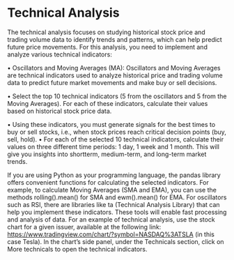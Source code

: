 #  Technical Analysis 
The technical analysis focuses on studying historical stock price and trading volume data
to identify trends and patterns, which can help predict future price movements. For this
analysis, you need to implement and analyze various technical indicators:

  • Oscillators and Moving Averages (MA): Oscillators and Moving Averages are
  technical indicators used to analyze historical price and trading volume data to predict
  future market movements and make buy or sell decisions.
  
  • Select the top 10 technical indicators (5 from the oscillators and 5 from
  the Moving Averages). For each of these indicators, calculate their values based on
  historical stock price data.
  
  • Using these indicators, you must generate signals for the best times to buy or
  sell stocks, i.e., when stock prices reach critical decision points (buy, sell, hold).
  • For each of the selected 10 technical indicators, calculate their values on three different
  time periods: 1 day, 1 week and 1 month. This will give you insights into shortterm, medium-term, and long-term market trends.
  
If you are using Python as your programming language, the pandas library offers convenient
functions for calculating the selected indicators. For example, to calculate Moving Averages
(SMA and EMA), you can use the methods rolling().mean() for SMA and ewm().mean()
for EMA. For oscillators such as RSI, there are libraries like ta (Technical Analysis Library)
that can help you implement these indicators. These tools will enable fast processing and
analysis of data.
For an example of technical analysis, use the stock chart for a given issuer, available at the
following link: https://www.tradingview.com/chart/?symbol=NASDAQ%3ATSLA (in this
case Tesla). In the chart’s side panel, under the Technicals section, click on More technicals
to open the technical indicators.
